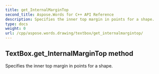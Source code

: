 ```yaml
---
title: get_InternalMarginTop
second_title: Aspose.Words for C++ API Reference
description: Specifies the inner top margin in points for a shape. 
type: docs
weight: 0
url: /cpp/aspose.words.drawing/textbox/get_internalmargintop/
---
```

## TextBox.get_InternalMarginTop method


Specifies the inner top margin in points for a shape.

